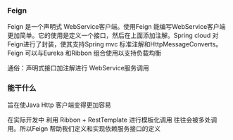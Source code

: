 ### Feign

Feign 是一个声明式 WebService客户端。使用Feign 能编写WebService客户端更加简单。它的使用是定义一个接口，然后在上面添加注解。Spring cloud 对Feign进行了封装，使其支持Spring mvc 标准注解和HttpMessageConverts。Feign 可以与Eureka 和Ribbon 组合使用以支持负载均衡

通俗：声明式接口加注解进行 WebService服务调用

### 能干什么

旨在使Java Http 客户端变得更加容易

在实际开发中 利用 Ribbon + RestTemplate  进行模板化调用 往往会被多处调用。所以Feign 帮助我们定义和实现依赖服务接口的定义













